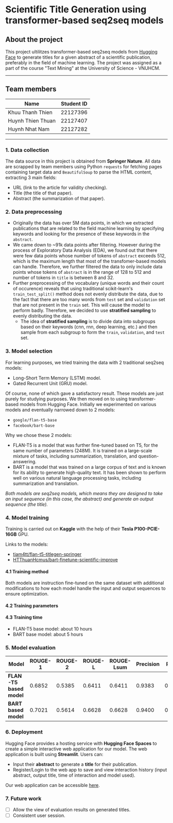 # Scientific Title Generation using transformer-based seq2seq models

## About the project
This project ultilitzes transformer-based seq2seq models from [Hugging Face](https://huggingface.co/) to generate titles for a given abstract of a scientific publication, preferably in the field of machine learning. The project was assigned as a part of the course "Text Mining" at the University of Science - VNUHCM.

---

## Team members

| Name | Student ID |
| --- | --- |
| Khuu Thanh Thien | 22127396 |
| Huynh Thien Thuan | 22127407 |
| Huynh Nhat Nam | 22127282 |

---

### 1. Data collection
The data source in this project is obtained from **Springer Nature**.
All data are scrapped by team members using Python `requests` for fetching pages containing target data and `BeautifulSoup` to parse the HTML content, extracting 3 main fields:
- URL (link to the article for validity checking).
- Title (the title of that paper).
- Abstract (the summarization of that paper).

### 2. Data preprocessing
- Originally the data has over 5M data points, in which we extracted publications that are related to the field machine learning by specifying keywords and looking for the presence of these keywords in the `abstract`.
- We came down to ~91k data points after filtering. However during the process of Exploratory Data Analysis (EDA), we found out that there were few data points whose number of tokens of `abstract` exceeds 512, which is the maximum length that most of the transfomer-based models can handle. Therefore, we further filtered the data to only include data points whose tokens of `abstract` is in the range of 128 to 512 and number of tokens in `title` is between 8 and 32.
- Further preprocessing of the vocabulary (unique words and their count of occurence) reveals that using traditional scikit-learn's `train_test_split()` method does not evenly distribute the data, due to the fact that there are too many words from `test` set and `validation` set that are not present in the `train` set. This will cause the model to perform badly. Therefore, we decided to use **stratified sampling** to evenly distributing the data. 
    - The idea of **stratified sampling** is to divide data into subgroups based on their keywords (cnn, rnn, deep learning, etc.) and then sample from each subgroup to form the `train`, `validation`, and `test` set.
### 3. Model selection
For learning purposes, we tried training the data with 2 traditional seq2seq models:
- Long-Short Term Memory (LSTM) model.
- Gated Recurrent Unit (GRU) model.

Of course, none of which gave a satisfactory result. These models are just purely for studying purposes.
We then moved on to using transformer-based models from Hugging Face. Initially we experimented on various models and eventually narrowed down to 2 models:
- `google/flan-t5-base`
- `facebook/bart-base`

Why we chose these 2 models:
- FLAN-T5 is a model that was further fine-tuned based on T5, for the same number of parameters (248M). It is trained on a large-scale mixture of tasks, including summarization, translation, and question-answering.
- BART is a model that was trained on a large corpus of text and is known for its ability to generate high-quality text. It has been shown to perform well on various natural language processing tasks, including summarization and translation.

*Both models are seq2seq models, which means they are designed to take an input sequence (in this case, the abstract) and generate an output sequence (the title).*
### 4. Model training

Training is carried out on **Kaggle** with the help of their **Tesla P100-PCIE-16GB** GPU.

Links to the models:
- [tiam4tt/flan-t5-titlegen-springer](https://huggingface.co/tiam4tt/flan-t5-titlegen-springer)
- [HTThuanHcmus/bart-finetune-scientific-improve](https://huggingface.co/HTThuanHcmus/bart-finetune-scientific-improve)

#### 4.1 Training method

Both models are instruction fine-tuned on the same dataset with additional modifications to how each model handle the input and output sequences to ensure optimization.

#### 4.2 Training parameters

#### 4.3 Training time
- FLAN-T5 base model: about 10 hours
- BART base model: about 5 hours

### 5. Model evaluation

| Model | ROUGE-1 | ROUGE-2 | ROUGE-L | ROUGE-Lsum | Precision | Recall | F1 |
| --- | --- | --- | --- | --- | --- | --- | --- |
| **FLAN-T5 based model** | 0.6852 | 0.5385 | 0.6411 | 0.6411 | 0.9383 | 0.9222 | 0.93 |
| **BART based model** | 0.7021 | 0.5614 | 0.6628 | 0.6628 | 0.9400 | 0.9265 | 0.9330 |

### 6. Deployment

Hugging Face provides a hosting service with **Hugging Face Spaces** to create a simple interactive web application for our model.
The web application is built using **Streamlit**. Users can:
- Input their **abstract** to generate a **title** for their publication.
- Register/Login to the web app to save and view interaction history (input abstract, output title, time of interaction and model used).



Our web application can be accessible [here](https://huggingface.co/spaces/tiam4tt/title-generator-for-Machine-Learning-publications).

### 7. Future work
- [ ] Allow the view of evaluation results on generated titles.
- [ ] Consistent user session.
